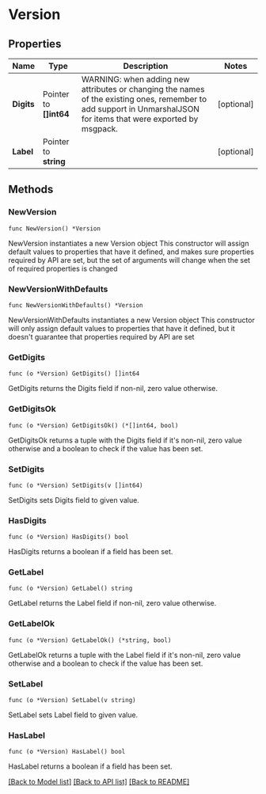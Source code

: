 # Version

## Properties

Name | Type | Description | Notes
------------ | ------------- | ------------- | -------------
**Digits** | Pointer to **[]int64** | WARNING: when adding new attributes or changing the names of the existing ones, remember to add support in UnmarshalJSON for items that were exported by msgpack. | [optional] 
**Label** | Pointer to **string** |  | [optional] 

## Methods

### NewVersion

`func NewVersion() *Version`

NewVersion instantiates a new Version object
This constructor will assign default values to properties that have it defined,
and makes sure properties required by API are set, but the set of arguments
will change when the set of required properties is changed

### NewVersionWithDefaults

`func NewVersionWithDefaults() *Version`

NewVersionWithDefaults instantiates a new Version object
This constructor will only assign default values to properties that have it defined,
but it doesn't guarantee that properties required by API are set

### GetDigits

`func (o *Version) GetDigits() []int64`

GetDigits returns the Digits field if non-nil, zero value otherwise.

### GetDigitsOk

`func (o *Version) GetDigitsOk() (*[]int64, bool)`

GetDigitsOk returns a tuple with the Digits field if it's non-nil, zero value otherwise
and a boolean to check if the value has been set.

### SetDigits

`func (o *Version) SetDigits(v []int64)`

SetDigits sets Digits field to given value.

### HasDigits

`func (o *Version) HasDigits() bool`

HasDigits returns a boolean if a field has been set.

### GetLabel

`func (o *Version) GetLabel() string`

GetLabel returns the Label field if non-nil, zero value otherwise.

### GetLabelOk

`func (o *Version) GetLabelOk() (*string, bool)`

GetLabelOk returns a tuple with the Label field if it's non-nil, zero value otherwise
and a boolean to check if the value has been set.

### SetLabel

`func (o *Version) SetLabel(v string)`

SetLabel sets Label field to given value.

### HasLabel

`func (o *Version) HasLabel() bool`

HasLabel returns a boolean if a field has been set.


[[Back to Model list]](../README.md#documentation-for-models) [[Back to API list]](../README.md#documentation-for-api-endpoints) [[Back to README]](../README.md)


